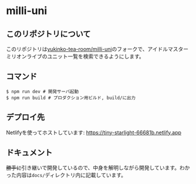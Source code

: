# milli-uni

## このリポジトリについて

このリポジトリは[yukinko-tea-room/milli-uni](https://github.com/yukinko-tea-room/milli-uni)のフォークで、アイドルマスターミリオンライブのユニット一覧を検索できるようにします。

## コマンド

```console
$ npm run dev # 開発サーバ起動
$ npm run build # プロダクション用ビルド, build/に出力
```

## デプロイ先

Netlifyを使ってホストしています: https://tiny-starlight-66681b.netlify.app

## ドキュメント

~~勝手に~~引き継いで開発しているので、中身を解明しながら開発しています。わかった内容は`docs/`ディレクトリ内に記載しています。
